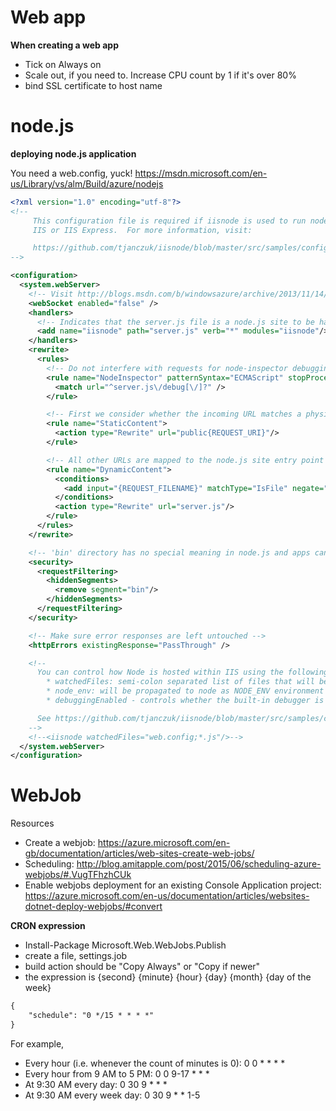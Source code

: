 # Web app

**When creating a web app**

* Tick on Always on
* Scale out, if you need to. Increase CPU count by 1 if it's over 80%
* bind SSL certificate to host name

# node.js

**deploying node.js application**

You need a web.config, yuck!
https://msdn.microsoft.com/en-us/Library/vs/alm/Build/azure/nodejs

```xml
﻿<?xml version="1.0" encoding="utf-8"?>
<!--
     This configuration file is required if iisnode is used to run node processes behind
     IIS or IIS Express.  For more information, visit:

     https://github.com/tjanczuk/iisnode/blob/master/src/samples/configuration/web.config
-->

<configuration>
  <system.webServer>
    <!-- Visit http://blogs.msdn.com/b/windowsazure/archive/2013/11/14/introduction-to-websockets-on-windows-azure-web-sites.aspx for more information on WebSocket support -->
    <webSocket enabled="false" />
    <handlers>
      <!-- Indicates that the server.js file is a node.js site to be handled by the iisnode module -->
      <add name="iisnode" path="server.js" verb="*" modules="iisnode"/>
    </handlers>
    <rewrite>
      <rules>
        <!-- Do not interfere with requests for node-inspector debugging -->
        <rule name="NodeInspector" patternSyntax="ECMAScript" stopProcessing="true">
          <match url="^server.js\/debug[\/]?" />
        </rule>

        <!-- First we consider whether the incoming URL matches a physical file in the /public folder -->
        <rule name="StaticContent">
          <action type="Rewrite" url="public{REQUEST_URI}"/>
        </rule>

        <!-- All other URLs are mapped to the node.js site entry point -->
        <rule name="DynamicContent">
          <conditions>
            <add input="{REQUEST_FILENAME}" matchType="IsFile" negate="True"/>
          </conditions>
          <action type="Rewrite" url="server.js"/>
        </rule>
      </rules>
    </rewrite>

    <!-- 'bin' directory has no special meaning in node.js and apps can be placed in it -->
    <security>
      <requestFiltering>
        <hiddenSegments>
          <remove segment="bin"/>
        </hiddenSegments>
      </requestFiltering>
    </security>

    <!-- Make sure error responses are left untouched -->
    <httpErrors existingResponse="PassThrough" />

    <!--
      You can control how Node is hosted within IIS using the following options:
        * watchedFiles: semi-colon separated list of files that will be watched for changes to restart the server
        * node_env: will be propagated to node as NODE_ENV environment variable
        * debuggingEnabled - controls whether the built-in debugger is enabled

      See https://github.com/tjanczuk/iisnode/blob/master/src/samples/configuration/web.config for a full list of options
    -->
    <!--<iisnode watchedFiles="web.config;*.js"/>-->
  </system.webServer>
</configuration>

```

# WebJob

Resources
* Create a webjob: https://azure.microsoft.com/en-gb/documentation/articles/web-sites-create-web-jobs/
* Scheduling: http://blog.amitapple.com/post/2015/06/scheduling-azure-webjobs/#.VugTFhzhCUk
* Enable webjobs deployment for an existing Console Application project: https://azure.microsoft.com/en-us/documentation/articles/websites-dotnet-deploy-webjobs/#convert

**CRON expression**

* Install-Package Microsoft.Web.WebJobs.Publish
* create a file, settings.job
* build action should be "Copy Always" or "Copy if newer"
* the expression is {second} {minute} {hour} {day} {month} {day of the week}

```xml
{
    "schedule": "0 */15 * * * *"
}
```

For example,
* Every hour (i.e. whenever the count of minutes is 0): 0 0 * * * *
* Every hour from 9 AM to 5 PM: 0 0 9-17 * * *
* At 9:30 AM every day: 0 30 9 * * *
* At 9:30 AM every week day: 0 30 9 * * 1-5
